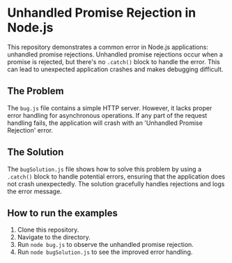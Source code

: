 # Unhandled Promise Rejection in Node.js

This repository demonstrates a common error in Node.js applications: unhandled promise rejections.  Unhandled promise rejections occur when a promise is rejected, but there's no `.catch()` block to handle the error. This can lead to unexpected application crashes and makes debugging difficult.

## The Problem

The `bug.js` file contains a simple HTTP server. However, it lacks proper error handling for asynchronous operations.  If any part of the request handling fails, the application will crash with an 'Unhandled Promise Rejection' error.

## The Solution

The `bugSolution.js` file shows how to solve this problem by using a `.catch()` block to handle potential errors, ensuring that the application does not crash unexpectedly.  The solution gracefully handles rejections and logs the error message.

## How to run the examples

1. Clone this repository.
2. Navigate to the directory.
3. Run `node bug.js` to observe the unhandled promise rejection.
4. Run `node bugSolution.js` to see the improved error handling.